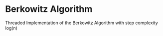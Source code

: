 Berkowitz Algorithm
===

Threaded Implementation of the Berkowitz Algorithm with step complexity log(n)

